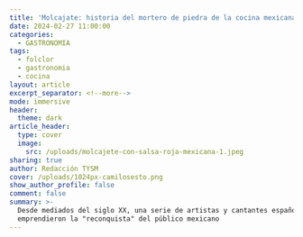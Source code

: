 ```yaml
---
title: 'Molcajate: historia del mortero de piedra de la cocina mexicana'
date: 2024-02-27 11:00:00
categories:
  - GASTRONOMIA
tags:
  - folclor
  - gastronomia
  - cocina
layout: article
excerpt_separator: <!--more-->
mode: immersive
header:
  theme: dark
article_header:
  type: cover
  image:
    src: /uploads/molcajete-con-salsa-roja-mexicana-1.jpeg
sharing: true
author: Redacción TYSM
cover: /uploads/1024px-camilosesto.png
show_author_profile: false
comment: false
summary: >-
  Desde mediados del siglo XX, una serie de artistas y cantantes españoles
  emprendieron la "reconquista" del público mexicano
---
```

